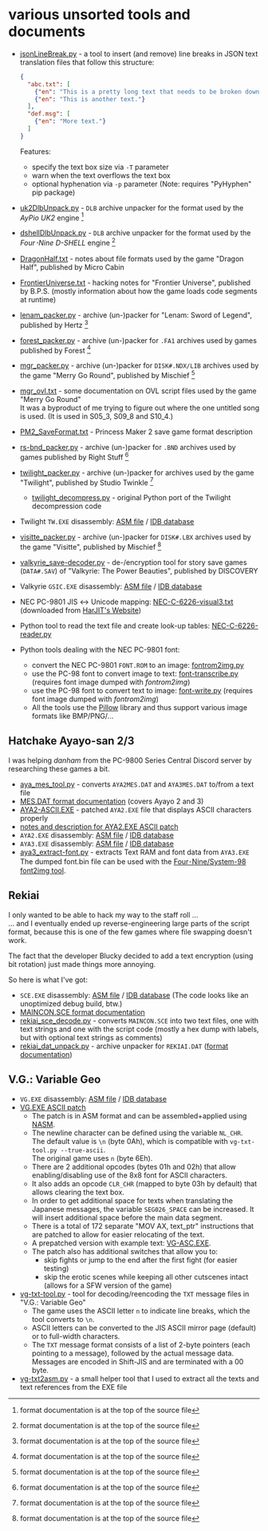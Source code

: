 # various unsorted tools and documents

- [jsonLineBreak.py](jsonLineBreak.py) - a tool to insert (and remove) line breaks in JSON text translation files that follow this structure:

  ```json
  {
    "abc.txt": [
      {"en": "This is a pretty long text that needs to be broken down into multiple lines."},
      {"en": "This is another text."}
    ],
    "def.msg": [
      {"en": "More text."}
    ]
  }
  ```

  Features:

  - specify the text box size via `-T` parameter
  - warn when the text overflows the text box
  - optional hyphenation via `-p` parameter (Note: requires "PyHyphen" pip package)

- [uk2DlbUnpack.py](uk2DlbUnpack.py) - `DLB` archive unpacker for the format used by the *AyPio UK2* engine [^1]
- [dshellDlbUnpack.py](dshellDlbUnpack.py) - `DLB` archive unpacker for the format used by the *Four･Nine D-SHELL* engine [^1]
- [DragonHalf.txt](DragonHalf.txt) - notes about file formats used by the game "Dragon Half", published by Micro Cabin
- [FrontierUniverse.txt](FrontierUniverse.txt) - hacking notes for "Frontier Universe", published by B.P.S. (mostly information about how the game loads code segments at runtime)
- [lenam_packer.py](lenam_packer.py) - archive (un-)packer for "Lenam: Sword of Legend", published by Hertz [^1]
- [forest_packer.py](forest_packer.py) - archive (un-)packer for `.FA1` archives used by games published by Forest [^1]
- [mgr_packer.py](mgr_packer.py) - archive (un-)packer for `DISK#.NDX/LIB` archives used by the game "Merry Go Round", published by Mischief [^1]
- [mgr_ovl.txt](mgr_ovl.txt) - some documentation on OVL script files used by the game "Merry Go Round"  
  It was a byproduct of me trying to figure out where the one untitled song is used.
  (It is used in S05\_3, S09\_8 and S10\_4.)
- [PM2_SaveFormat.txt](PM2_SaveFormat.txt) - Princess Maker 2 save game format description
- [rs-bnd_packer.py](rs-bnd_packer.py) - archive (un-)packer for `.BND` archives used by games published by Right Stuff [^1]
- [twilight_packer.py](twilight_packer.py) - archive (un-)packer for archives used by the game "Twilight", published by Studio Twinkle [^1]
  - [twilight_decompress.py](twilight_decompress.py) - original Python port of the Twilight decompression code
- Twilight `TW.EXE` disassembly: [ASM file](TW.asm) / [IDB database](TW.idb)
- [visitte_packer.py](visitte_packer.py) - archive (un-)packer for `DISK#.LBX` archives used by the game "Visitte", published by Mischief [^1]
- [valkyrie_save-decoder.py](valkyrie_save-decoder.py) - de-/encryption tool for story save games (`DATA#.SAV`) of "Valkyrie: The Power Beauties", published by DISCOVERY
- Valkyrie `GSIC.EXE` disassembly: [ASM file](valkyrie_GSIC.asm) / [IDB database](valkyrie_GSIC.idb)
- NEC PC-9801 JIS ↔ Unicode mapping: [NEC-C-6226-visual3.txt](NEC-C-6226-visual3.txt) (downloaded from [HarJIT's Website](https://harjit.moe/jismappings.html))
- Python tool to read the text file and create look-up tables: [NEC-C-6226-reader.py](NEC-C-6226-reader.py)
- Python tools dealing with the NEC PC-9801 font:
  - convert the NEC PC-9801 `FONT.ROM` to an image: [fontrom2img.py](fontrom2img.py)
  - use the PC-98 font to convert image to text: [font-transcribe.py](font-transcribe.py) (requires font image dumped with *fontrom2img*)
  - use the PC-98 font to convert text to image: [font-write.py](font-write.py) (requires font image dumped with *fontrom2img*)
  - All the tools use the [Pillow](https://python-pillow.org/) library and thus support various image formats like BMP/PNG/...

[^1]: format documentation is at the top of the source file

## Hatchake Ayayo-san 2/3

I was helping *danham* from the PC-9800 Series Central Discord server by researching these games a bit.

- [aya_mes_tool.py](aya_mes_tool.py) - converts `AYA2MES.DAT` and `AYA3MES.DAT` to/from a text file
- [MES.DAT format documentation](aya_mes_format.txt) (covers Ayayo 2 and 3)
- [AYA2-ASCII.EXE](AYA2-ASCII.EXE) - patched `AYA2.EXE` file that displays ASCII characters properly
- [notes and description for AYA2.EXE ASCII patch](Aya2-ASCII-Patch.md)
- `AYA2.EXE` disassembly: [ASM file](AYA2-DEC.asm) / [IDB database](AYA2-DEC.idb)
- `AYA3.EXE` disassembly: [ASM file](AYA3.asm) / [IDB database](AYA3.idb)
- [aya3_extract-font.py](aya3_extract-font.py) - extracts Text RAM and font data from `AYA3.EXE`  
  The dumped font.bin file can be used with the [Four･Nine/System-98 font2img tool](../four-nine_system98/font2img.py).

## Rekiai

I only wanted to be able to hack my way to the staff roll ...  
... and I eventually ended up reverse-engineering large parts of the script format, because this is one of the few games where file swapping doesn't work.

The fact that the developer Blucky decided to add a text encryption (using bit rotation) just made things more annoying.

So here is what I've got:

- `SCE.EXE` disassembly: [ASM file](rekiai_SCE.asm) / [IDB database](rekiai_SCE.idb) (The code looks like an unoptimized debug build, btw.)
- [MAINCON.SCE format documentation](rekiai_sce_format.txt)
- [rekiai_sce_decode.py](rekiai_sce_decode.py) - converts `MAINCON.SCE` into two text files, one with text strings and one with the script code (mostly a hex dump with labels, but with optional text strings as comments)
- [rekiai_dat_unpack.py](rekiai_dat_unpack.py) - archive unpacker for `REKIAI.DAT` ([format documentation](rekiai_dat.txt))

## V.G.: Variable Geo

- `VG.EXE` disassembly: [ASM file](VG.asm) / [IDB database](VG.idb)
- [VG.EXE ASCII patch](VG-ASC.asm)
  - The patch is in ASM format and can be assembled+applied using [NASM](https://www.nasm.us/).
  - The newline character can be defined using the variable `NL_CHR`.  
    The default value is `\n` (byte 0Ah), which is compatible with `vg-txt-tool.py --true-ascii`.  
    The original game uses `n` (byte 6Eh).
  - There are 2 additional opcodes (bytes 01h and 02h) that allow enabling/disabling use of the 8x8 font for ASCII characters.
  - It also adds an opcode `CLR_CHR` (mapped to byte 03h by default) that allows clearing the text box.
  - In order to get additional space for texts when translating the Japanese messages, the variable `SEG026_SPACE` can be increased. It will insert additional space before the main data segment.
  - There is a total of 172 separate "MOV AX, text_ptr" instructions that are patched to allow for easier relocating of the text.
  - A prepatched version with example text: [VG-ASC.EXE](VG-ASC.EXE).
  - The patch also has additional switches that allow you to:
    - skip fights or jump to the end after the first fight (for easier testing)
    - skip the erotic scenes while keeping all other cutscenes intact (allows for a SFW version of the game)
- [vg-txt-tool.py](vg-txt-tool.py) - tool for decoding/reencoding the `TXT` message files in "V.G.: Variable Geo"
  - The game uses the ASCII letter `n` to indicate line breaks, which the tool converts to `\n`.
  - ASCII letters can be converted to the JIS ASCII mirror page (default) or to full-width characters.
  - The `TXT` message format consists of a list of 2-byte pointers (each pointing to a message), followed by the actual message data.
    Messages are encoded in Shift-JIS and are terminated with a 00 byte.
- [vg-txt2asm.py](vg-txt2asm.py) - a small helper tool that I used to extract all the texts and text references from the EXE file
